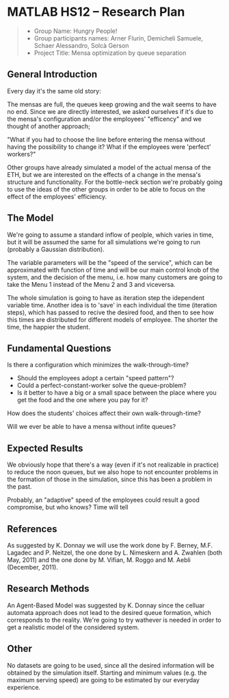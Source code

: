 # MATLAB HS12 – Research Plan 


> * Group Name: Hungry People!
> * Group participants names: Arner Flurin, Demicheli Samuele, Schaer Alessandro, Solcà Gerson
> * Project Title: Mensa optimization by queue separation

## General Introduction

Every day it's the same old story:

The mensas are full, the queues keep growing and the wait seems to have no end.
Since we are directly interested, we asked ourselves if it's due to the mensa's configuration and/or the employees'
"efficency" and we thought of another approach;

"What if you had to choose the line before entering the mensa without having the possibility to change it? What if
the employees were 'perfect' workers?"

Other groups have already simulated a model of the actual mensa of the ETH, but we are interested on the effects of
a change in the mensa's structure and functionality. For the bottle-neck section we're probably going to use the
ideas of the other groups in order to be able to focus on the effect of the employees' efficiency.

## The Model

We're going to assume a standard inflow of peolple, which varies in time, but it will be assumed the same for all
simulations we're going to run (probably a Gaussian distribution).

The variable parameters will be the "speed of the service", which can be approximated with function of time and will 
be our main control knob of the system, and the decision of the menu, i.e. how many customers are going to take the 
Menu 1 instead of the Menu 2 and 3 and viceversa.

The whole simulation is going to have as iteration step the idependent variable time.
Another idea is to 'save' in each individual the time (iteration steps), which has passed to recive the desired
food, and then to see how this times are distributed for different models of employee. The shorter the time, the 
happier the student.

## Fundamental Questions

Is there a configuration which minimizes the walk-through-time?
* Should the employees adopt a certain "speed pattern"?
* Could a perfect-constant-worker solve the queue-problem?
* Is it better to have a big or a small space between the place where you get the food and the one where you pay for it?

How does the students' choices affect their own walk-through-time?

Will we ever be able to have a mensa without infite queues?

## Expected Results

We obviously hope that there's a way (even if it's not realizable in practice) to reduce the noon queues, but we
also hope to not encounter problems in the formation of those in the simulation, since this has been a problem
in the past.

Probably, an "adaptive" speed of the employees could result a good compromise, but who knows? Time will tell


## References 

As suggested by K. Donnay we will use the work done by F. Berney, M.F. Lagadec and P. Neitzel,
the one done by L. Nimeskern and A. Zwahlen (both May, 2011) and the one done by M. Vifian, M. Roggo and M. Aebli
(December, 2011).


## Research Methods

An Agent-Based Model was suggested by K. Donnay since the celluar automata approach does not lead to the 
desired queue formation, which corresponds to the reality. We're going to try wathever is needed in order to get
a realistic model of the considered system.


## Other

No datasets are going to be used, since all the desired information will be obtained by the simulation itself.
Starting and minimum values (e.g. the maximum serving speed) are going to be estimated by our everyday experience.


